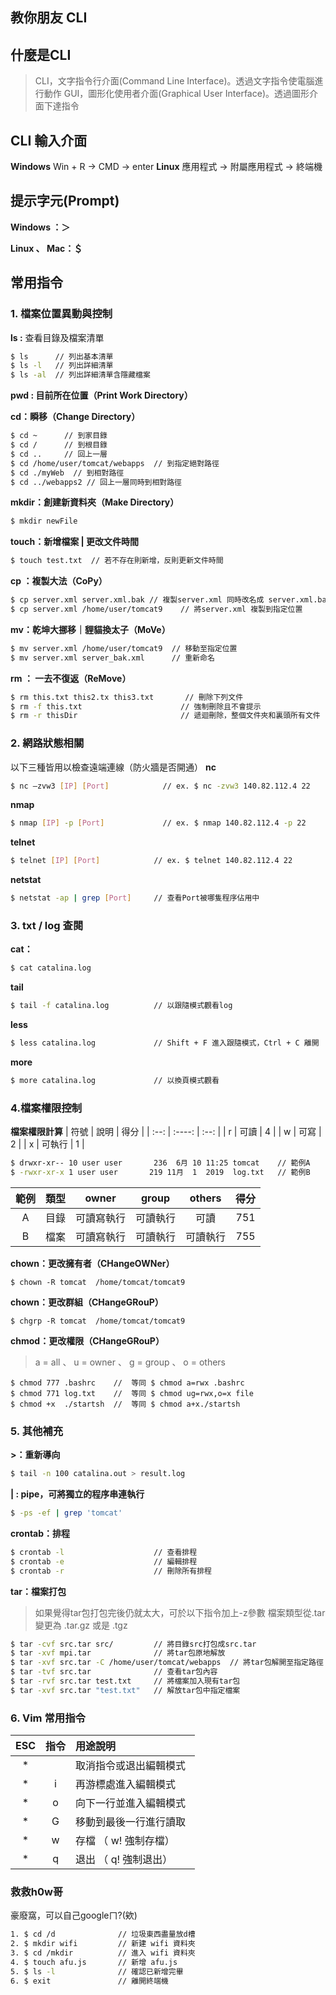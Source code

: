 ## 教你朋友 CLI

## 什麼是CLI

>CLI，文字指令行介面(Command Line Interface)。透過文字指令使電腦進行動作
>GUI，圖形化使用者介面(Graphical User Interface)。透過圖形介面下達指令

## CLI 輸入介面
**Windows**
	Win + R → CMD → enter
**Linux**
	應用程式 → 附屬應用程式 → 終端機

## 提示字元(Prompt)
**Windows ：＞**

**Linux 、 Mac：＄**


## 常用指令

### 1. 檔案位置異動與控制

**ls :** 查看目錄及檔案清單
```sh
$ ls      // 列出基本清單
$ ls -l   // 列出詳細清單
$ ls -al  // 列出詳細清單含隱藏檔案
```

**pwd : 目前所在位置（Print Work Directory）**

**cd：瞬移（Change Directory）**
```sh
$ cd ~		// 到家目錄
$ cd /		// 到根目錄
$ cd ..		// 回上一層
$ cd /home/user/tomcat/webapps  // 到指定絕對路徑
$ cd ./myWeb  // 到相對路徑
$ cd ../webapps2 // 回上一層同時到相對路徑
```

**mkdir：創建新資料夾（Make Directory）**
```sh
$ mkdir newFile
```

**touch：新增檔案 | 更改文件時間**
```sh
$ touch test.txt  // 若不存在則新增，反則更新文件時間
```

**cp ：複製大法（CoPy）**
```sh
$ cp server.xml server.xml.bak // 複製server.xml 同時改名成 server.xml.bak
$ cp server.xml /home/user/tomcat9    // 將server.xml 複製到指定位置
```

**mv：乾坤大挪移｜貍貓換太子（MoVe）**
```sh
$ mv server.xml /home/user/tomcat9  // 移動至指定位置
$ mv server.xml server_bak.xml      // 重新命名
```

**rm ： 一去不復返（ReMove）**
```sh
$ rm this.txt this2.tx this3.txt	   // 刪除下列文件
$ rm -f this.txt  					  // 強制刪除且不會提示
$ rm -r thisDir						  // 遞迴刪除，整個文件夾和裏頭所有文件
```

### 2. 網路狀態相關
以下三種皆用以檢查遠端連線（防火牆是否開通）
**nc**
```sh
$ nc –zvw3 [IP] [Port]            // ex. $ nc -zvw3 140.82.112.4 22
```

**nmap**
```sh
$ nmap [IP] -p [Port]             // ex. $ nmap 140.82.112.4 -p 22
```

**telnet**
```sh
$ telnet [IP] [Port]            // ex. $ telnet 140.82.112.4 22
```

**netstat**
```sh
$ netstat -ap | grep [Port]     // 查看Port被哪隻程序佔用中
```

### 3. txt / log 查閱

**cat：**
```sh
$ cat catalina.log
```

**tail**
```sh
$ tail -f catalina.log    		// 以跟隨模式觀看log
```

**less**
```sh
$ less catalina.log 			// Shift + F 進入跟隨模式，Ctrl + C 離開
```

**more**
```sh
$ more catalina.log				// 以換頁模式觀看
```

### 4.檔案權限控制
**檔案權限計算**
| 符號 | 說明   | 得分 |
| :--: | :----: | :--: |
|  r   | 可讀   |   4  |
|  w   | 可寫   |   2  |
|  x   | 可執行 |   1  |

```sh
$ drwxr-xr-- 10 user user       236  6月 10 11:25 tomcat    // 範例A
$ -rwxr-xr-x 1 user user       219 11月  1  2019  log.txt   // 範例B
```

| 範例 | 類型 |    owner   |   group    |  others  | 得分 |
| :--: | :--: | :--------: | :------:   |  :----:  | :--: |
|  A   | 目錄 | 可讀寫執行 | 可讀執行   | 可讀     |  751 |
|  B   | 檔案 | 可讀寫執行 | 可讀執行   | 可讀執行 |  755 |

**chown：更改擁有者（CHangeOWNer）**
```
$ chown -R tomcat  /home/tomcat/tomcat9         
```

**chown：更改群組（CHangeGRouP）**
```
$ chgrp -R tomcat  /home/tomcat/tomcat9       
```

**chmod：更改權限（CHangeGRouP）**
> a = all 、 u = owner 、 g = group 、 o = others
```
$ chmod 777 .bashrc    //  等同 $ chmod a=rwx .bashrc 
$ chmod 771 log.txt    //  等同 $ chmod ug=rwx,o=x file  
$ chmod +x  ./startsh  //  等同 $ chmod a+x./startsh 
```

### 5. 其他補充

**>：重新導向**
```sh
$ tail -n 100 catalina.out > result.log	
```

**| : pipe，可將獨立的程序串連執行**
```sh
$ -ps -ef | grep 'tomcat'
```

**crontab：排程**
```sh
$ crontab -l 					// 查看排程
$ crontab -e 					// 編輯排程
$ crontab -r 					// 刪除所有排程
```

**tar：檔案打包**
> 如果覺得tar包打包完後仍就太大，可於以下指令加上-z參數
> 檔案類型從.tar 變更為 .tar.gz 或是 .tgz
```sh
$ tar -cvf src.tar src/		    // 將目錄src打包成src.tar
$ tar -xvf mpi.tar				// 將tar包原地解放
$ tar -xvf src.tar -C /home/user/tomcat/webapps  // 將tar包解開至指定路徑
$ tar -tvf src.tar				// 查看tar包內容
$ tar -rvf src.tar test.txt		// 將檔案加入現有tar包
$ tar -xvf src.tar "test.txt"	// 解放tar包中指定檔案
```

### 6. Vim 常用指令
| ESC | 指令 |      用途說明             |
| :-: | :--: | :-----------------------  |
|  *  |      | 取消指令或退出編輯模式    |
|  *  | i    | 再游標處進入編輯模式      |
|  *  | o    | 向下一行並進入編輯模式    |
|  *  | G    | 移動到最後一行進行讀取    |
|  *  | w    | 存檔 （ w! 強制存檔）　　 | 
|  *  | q    | 退出 （ q! 強制退出）　　 |

### 救救h0w哥
豪廢窩，可以自己googleㄇ?(欸)
```sh
1. $ cd /d 				// 垃圾東西盡量放d槽
2. $ mkdir wifi			// 新建 wifi 資料夾
3. $ cd /mkdir			// 進入 wifi 資料夾
4. $ touch afu.js		// 新增 afu.js
5. $ ls -l				// 確認已新增完畢
6. $ exit				// 離開終端機
```
